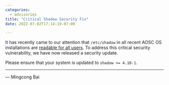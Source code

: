 ```yaml
---
categories:
  - advisories
title: "Critical Shadow Security Fix"
date: 2022-07-02T17:14:19-07:00

---
```


It has recently came to our attention that `/etc/shadow` in all recent AOSC OS
installations are [readable for all users](https://github.com/AOSC-Dev/aosc-os-abbs/issues/4045).
To address this critical security vulnerability, we have now released a
security update.

Please ensure that your system is updated to `shadow >= 4.10-1`.

---

— Mingcong Bai
